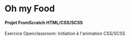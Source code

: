 # Oh my Food #

#### Projet FromScratch HTML/CSS/SCSS ####

Exercice Openclassroom: Initiation à l'animation CSS/SCSS

